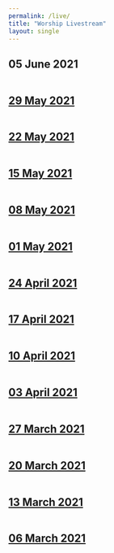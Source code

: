 ```yaml
---
permalink: /live/
title: "Worship Livestream"
layout: single
---
```


## 05 June 2021
<a href="https://youtu.be/A-W5wLKXW48"><img src="{{ site.url }}{{ site.baseurl }}/assets/images/Worship Service - 05 June 2021.jpg" alt="">
## 29 May 2021
<a href="https://youtu.be/966O3mj3LfU"><img src="{{ site.url }}{{ site.baseurl }}/assets/images/Worship Service - 29 May 2021.jpg" alt="">
## 22 May 2021
<a href="https://youtu.be/Y9omS_1-0Zw"><img src="{{ site.url }}{{ site.baseurl }}/assets/images/Worship Service - 22 May 2021.jpg" alt="">
## 15 May 2021
<a href="https://youtu.be/jXN7v_MIeg0"><img src="{{ site.url }}{{ site.baseurl }}/assets/images/Worship Service - 15 May 2021.jpg" alt="">
## 08 May 2021
<a href="https://youtu.be/-uT0L2osW74"><img src="{{ site.url }}{{ site.baseurl }}/assets/images/Worship Service - 08 May 2021.jpg" alt="">
## 01 May 2021
<a href="https://youtu.be/VZQCXNJU8JI"><img src="{{ site.url }}{{ site.baseurl }}/assets/images/Worship Service - 01 May 2021.jpg" alt="">
## 24 April 2021
<a href="https://youtu.be/qSMt8STfS9w"><img src="{{ site.url }}{{ site.baseurl }}/assets/images/Worship Service - 24 April 2021.jpg" alt="">
## 17 April 2021
<a href="https://youtu.be/guUXLImn-20"><img src="{{ site.url }}{{ site.baseurl }}/assets/images/Worship Service - 17 April 2021.jpg" alt="">
## 10 April 2021
<a href="https://youtu.be/emWeYPOWj4E"><img src="{{ site.url }}{{ site.baseurl }}/assets/images/Worship Service - 10 April 2021.jpg" alt="">
## 03 April 2021
<a href="https://youtu.be/I-YDDPbRDUo"><img src="{{ site.url }}{{ site.baseurl }}/assets/images/Worship Service - 03 April 2021.jpg" alt="">

## 27 March 2021
<a href="https://youtu.be/MQw-EyTZ0aE"><img src="{{ site.url }}{{ site.baseurl }}/assets/images/Worship Service - 27 March 2021.jpg" alt="">
## 20 March 2021
<a href="https://youtu.be/TM9Mi1pAIRY"><img src="{{ site.url }}{{ site.baseurl }}/assets/images/Worship Service - 20 March 2021.jpg" alt="">
## 13 March 2021
<a href="https://youtu.be/eNwoo0yslJ4"><img src="{{ site.url }}{{ site.baseurl }}/assets/images/Worship Service - 13 March 2021.jpg" alt="">
## 06 March 2021
<a href="https://youtu.be/4VgIJ5OVTeo"><img src="{{ site.url }}{{ site.baseurl }}/assets/images/Worship Service - 06 March 2021.jpg" alt="">
